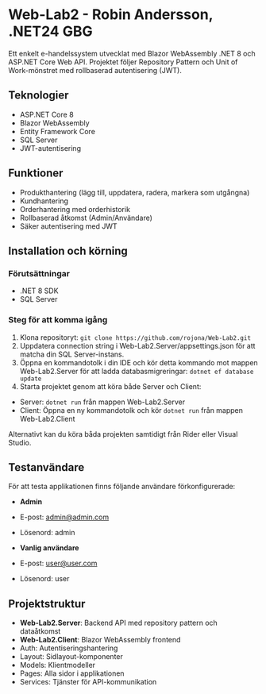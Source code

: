 # Web-Lab2 - Robin Andersson, .NET24 GBG

Ett enkelt e-handelssystem utvecklat med Blazor WebAssembly .NET 8 och ASP.NET Core Web API. Projektet följer Repository Pattern och Unit of Work-mönstret med rollbaserad autentisering (JWT).

## Teknologier
- ASP.NET Core 8
- Blazor WebAssembly
- Entity Framework Core
- SQL Server
- JWT-autentisering

## Funktioner
- Produkthantering (lägg till, uppdatera, radera, markera som utgångna)
- Kundhantering
- Orderhantering med orderhistorik
- Rollbaserad åtkomst (Admin/Användare)
- Säker autentisering med JWT

## Installation och körning

### Förutsättningar
- .NET 8 SDK
- SQL Server

### Steg för att komma igång
1. Klona repositoryt: `git clone https://github.com/rojona/Web-Lab2.git`
2. Uppdatera connection string i Web-Lab2.Server/appsettings.json för att matcha din SQL Server-instans.
3. Öppna en kommandotolk i din IDE och kör detta kommando mot mappen Web-Lab2.Server för att ladda databasmigreringar: `dotnet ef database update`
4. Starta projektet genom att köra både Server och Client:
- Server: `dotnet run` från mappen Web-Lab2.Server
- Client: Öppna en ny kommandotolk och kör `dotnet run` från mappen Web-Lab2.Client

Alternativt kan du köra båda projekten samtidigt från Rider eller Visual Studio.

## Testanvändare

För att testa applikationen finns följande användare förkonfigurerade:

- **Admin**
- E-post: admin@admin.com
- Lösenord: admin

- **Vanlig användare**
- E-post: user@user.com
- Lösenord: user

## Projektstruktur

- **Web-Lab2.Server**: Backend API med repository pattern och dataåtkomst
- **Web-Lab2.Client**: Blazor WebAssembly frontend
- Auth: Autentiseringshantering
- Layout: Sidlayout-komponenter
- Models: Klientmodeller
- Pages: Alla sidor i applikationen
- Services: Tjänster för API-kommunikation
